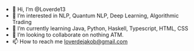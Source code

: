 - 👋 Hi, I’m @Loverde13
- 👀 I’m interested in NLP, Quantum NLP, Deep Learning, Algorithmic Trading
- 🌱 I’m currently learning Java, Python, Haskell, Typescript, HTML, CSS
- 💞️ I’m looking to collaborate on nothing ATM.
- 📫 How to reach me loverdejakob@gmail.com

<!---
Loverde13/Loverde13 is a ✨ special ✨ repository because its `README.md` (this file) appears on your GitHub profile.
You can click the Preview link to take a look at your changes.
--->
